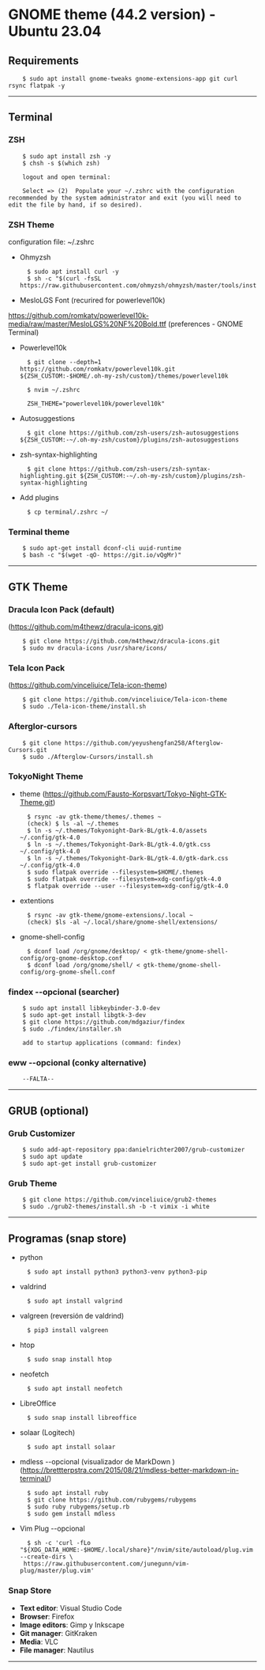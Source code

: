 # GNOME theme (44.2 version) - Ubuntu 23.04
## Requirements

        $ sudo apt install gnome-tweaks gnome-extensions-app git curl rsync flatpak -y

---------------------------------------------------------

## Terminal

### ZSH

        $ sudo apt install zsh -y
        $ chsh -s $(which zsh)
        
        logout and open terminal:
        
        Select => (2)  Populate your ~/.zshrc with the configuration recommended by the system administrator and exit (you will need to edit the file by hand, if so desired).

### ZSH Theme

configuration file: ~/.zshrc

- Ohmyzsh

        $ sudo apt install curl -y
        $ sh -c "$(curl -fsSL https://raw.githubusercontent.com/ohmyzsh/ohmyzsh/master/tools/install.sh)"

- MesloLGS Font (recurired for powerlevel10k)

https://github.com/romkatv/powerlevel10k-media/raw/master/MesloLGS%20NF%20Bold.ttf
(preferences - GNOME Terminal)

- Powerlevel10k

        $ git clone --depth=1 https://github.com/romkatv/powerlevel10k.git ${ZSH_CUSTOM:-$HOME/.oh-my-zsh/custom}/themes/powerlevel10k

        $ nvim ~/.zshrc 
        
        ZSH_THEME="powerlevel10k/powerlevel10k"

- Autosuggestions

        $ git clone https://github.com/zsh-users/zsh-autosuggestions ${ZSH_CUSTOM:-~/.oh-my-zsh/custom}/plugins/zsh-autosuggestions

- zsh-syntax-highlighting

        $ git clone https://github.com/zsh-users/zsh-syntax-highlighting.git ${ZSH_CUSTOM:-~/.oh-my-zsh/custom}/plugins/zsh-syntax-highlighting

- Add plugins

        $ cp terminal/.zshrc ~/

### Terminal theme

        $ sudo apt-get install dconf-cli uuid-runtime
        $ bash -c "$(wget -qO- https://git.io/vQgMr)"

---------------------------------------------------------

## GTK Theme

### Dracula Icon Pack (default)
(https://github.com/m4thewz/dracula-icons.git)

        $ git clone https://github.com/m4thewz/dracula-icons.git
        $ sudo mv dracula-icons /usr/share/icons/

### Tela Icon Pack 
(https://github.com/vinceliuice/Tela-icon-theme)

        $ git clone https://github.com/vinceliuice/Tela-icon-theme
        $ sudo ./Tela-icon-theme/install.sh

### Afterglor-cursors

        $ git clone https://github.com/yeyushengfan258/Afterglow-Cursors.git 
        $ sudo ./Afterglow-Cursors/install.sh

### TokyoNight Theme

- theme
(https://github.com/Fausto-Korpsvart/Tokyo-Night-GTK-Theme.git)

        $ rsync -av gtk-theme/themes/.themes ~
        (check) $ ls -al ~/.themes
        $ ln -s ~/.themes/Tokyonight-Dark-BL/gtk-4.0/assets ~/.config/gtk-4.0
        $ ln -s ~/.themes/Tokyonight-Dark-BL/gtk-4.0/gtk.css ~/.config/gtk-4.0
        $ ln -s ~/.themes/Tokyonight-Dark-BL/gtk-4.0/gtk-dark.css ~/.config/gtk-4.0
        $ sudo flatpak override --filesystem=$HOME/.themes
        $ sudo flatpak override --filesystem=xdg-config/gtk-4.0
        $ flatpak override --user --filesystem=xdg-config/gtk-4.0

- extentions
        
        $ rsync -av gtk-theme/gnome-extensions/.local ~
        (check) $ls -al ~/.local/share/gnome-shell/extensions/

- gnome-shell-config

        $ dconf load /org/gnome/desktop/ < gtk-theme/gnome-shell-config/org-gnome-desktop.conf
        $ dconf load /org/gnome/shell/ < gtk-theme/gnome-shell-config/org-gnome-shell.conf
        
### findex --opcional (searcher)
        
        $ sudo apt install libkeybinder-3.0-dev
        $ sudo apt-get install libgtk-3-dev
        $ git clone https://github.com/mdgaziur/findex
        $ sudo ./findex/installer.sh

        add to startup applications (command: findex)

### eww --opcional (conky alternative)

        --FALTA--

---------------------------------------------------------

## GRUB (optional)
### Grub Customizer

        $ sudo add-apt-repository ppa:danielrichter2007/grub-customizer
        $ sudo apt update
        $ sudo apt-get install grub-customizer

### Grub Theme

        $ git clone https://github.com/vinceliuice/grub2-themes
        $ sudo ./grub2-themes/install.sh -b -t vimix -i white

---------------------------------------------------------

## Programas (snap store)

- python
  
        $ sudo apt install python3 python3-venv python3-pip

- valdrind
  
        $ sudo apt install valgrind

- valgreen (reversión de valdrind)
  
        $ pip3 install valgreen

- htop
  
        $ sudo snap install htop

- neofetch
  
        $ sudo apt install neofetch

- LibreOffice

        $ sudo snap install libreoffice

- solaar (Logitech)

        $ sudo apt install solaar

- mdless --opcional (visualizador de MarkDown ) (https://brettterpstra.com/2015/08/21/mdless-better-markdown-in-terminal/)

        $ sudo apt install ruby
        $ git clone https://github.com/rubygems/rubygems
        $ sudo ruby rubygems/setup.rb
        $ sudo gem install mdless 

- Vim Plug --opcional
  
        $ sh -c 'curl -fLo "${XDG_DATA_HOME:-$HOME/.local/share}"/nvim/site/autoload/plug.vim --create-dirs \
       https://raw.githubusercontent.com/junegunn/vim-plug/master/plug.vim'


### Snap Store

- **Text editor**: Visual Studio Code
- **Browser**: Firefox
- **Image editors**: Gimp y Inkscape
- **Git manager**: GitKraken
- **Media**: VLC
- **File manager**: Nautilus

---------------------------------------------------------
